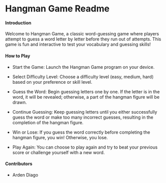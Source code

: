 # Hangman Game Readme

#### Introduction
Welcome to Hangman Game, a classic word-guessing game where players attempt to guess a word letter by letter before they run out of attempts. This game is fun and interactive to test your vocabulary and guessing skills!

#### How to Play
+ Start the Game: Launch the Hangman Game program on your device.

+ Select Difficulty Level: Choose a difficulty level (easy, medium, hard) based on your preference or skill level.

+ Guess the Word: Begin guessing letters one by one. If the letter is in the word, it will be revealed; otherwise, a part of the hangman figure will be drawn.

+ Continue Guessing: Keep guessing letters until you either successfully guess the word or make too many incorrect guesses, resulting in the completion of the hangman figure.

+ Win or Lose: If you guess the word correctly before completing the hangman figure, you win! Otherwise, you lose.

+ Play Again: You can choose to play again and try to beat your previous score or challenge yourself with a new word.

#### Contributors
+ Arden Diago
